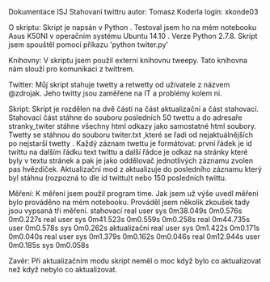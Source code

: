 Dokumentace ISJ
Stahovaní twittru
autor: Tomasz Koderla
login: xkonde03

O skriptu:
Skript je napsán v Python . Testoval jsem ho na mém notebooku Asus K50NI v operačním
systému Ubuntu 14.10 . Verze Python 2.7.8. Skript jsem spouštěl pomocí příkazu 'python twiter.py'

Knihovny:
V skriptu jsem použil externí knihovnu tweepy. Tato knihovna nám slouží pro komunikaci z
twittrem.

Twitter:
Můj skript stahuje twetty a retwetty od uživatele z názvem @zdrojak. Jeho twitty jsou
zaměřene na IT a problémy kolem ni.

Skript:
Skript je rozdělen na dvě části na část aktualizační a část stahovací. Stahovací část stáhne do
souboru posledních 50 twettu a do adresaře stranky_twiter stáhne všechny html odkazy jako
samostatné html soubory. Twetty se stáhnou do souboru twiter.txt ,které se řadi od nejaktuálnějších
po nejstarší twetty . Každý záznam twettu je formátovat: první řádek je id twittu na dalším řádku
text twittu a další řádce je odkaz na stránky které byly v textu stránek a pak je jako oddělovač
jednotlivých záznamu zvolen pas hvězdiček. Aktualizační mod z aktualizuje do posledního
záznamu který byl stáhnu (rozpozná to dle id twittu)t nebo 150 posledních twittu.

Měření:
K měření jsem použil program time. Jak jsem už výše uvedl měřeni bylo prováděno na mém
notebooku. Prováděl jsem několik zkoušek tady jsou vypsaná tři měření.
stahovací
real
user
sys
0m38.049s
0m0.576s
0m0.227s
real
user
sys
0m41.523s
0m0.559s
0m0.258s
real 0m44.735s
user 0m0.578s
sys 0m0.262s
aktualizační
real
user
sys
0m1.422s
0m0.171s
0m0.040s
real
user
sys
0m1.379s
0m0.162s
0m0.046s
real 0m12.944s
user 0m0.185s
sys 0m0.058s

Zavěr:
Při aktualizačním modu skript neměl o moc když bylo co aktualizovat než když nebylo co
aktualizovat.
